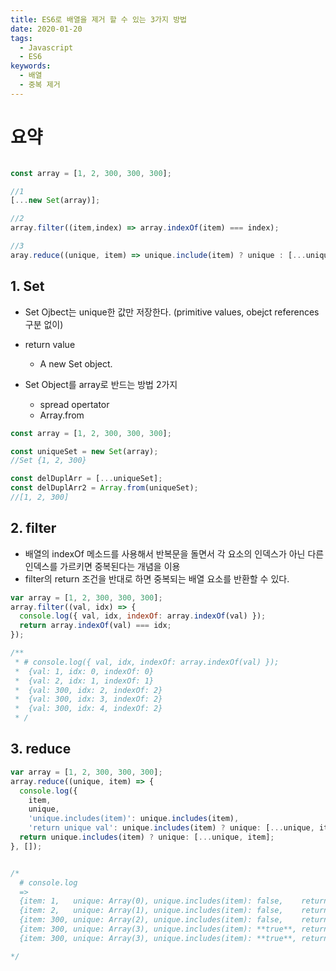 ```yaml
---
title: ES6로 배열을 제거 할 수 있는 3가지 방법
date: 2020-01-20
tags:
  - Javascript
  - ES6
keywords:
  - 배열
  - 중복 제거 
---
```



# 요약

```js

const array = [1, 2, 300, 300, 300];

//1
[...new Set(array)];

//2
array.filter((item,index) => array.indexOf(item) === index);

//3
aray.reduce((unique, item) => unique.include(item) ? unique : [...unique, item], []);

```

## 1. Set
* Set Ojbect는 unique한 값만 저장한다. (primitive values, obejct references 구분 없이)

* return value
  - A new Set object.

* Set Object를 array로 반드는 방법 2가지 
  - spread opertator
  - Array.from

```js
const array = [1, 2, 300, 300, 300];

const uniqueSet = new Set(array);
//Set {1, 2, 300}

const delDuplArr = [...uniqueSet];
const delDuplArr2 = Array.from(uniqueSet);
//[1, 2, 300]
```


## 2. filter
* 배열의 indexOf 메소드를 사용해서 반복문을 돌면서 각 요소의 인덱스가 아닌 다른 인덱스를 가르키면 중복된다는 개념을 이용
* filter의 return 조건을 반대로 하면 중복되는 배열 요소를 반환할 수 있다. 

```js
var array = [1, 2, 300, 300, 300];
array.filter((val, idx) => {
  console.log({ val, idx, indexOf: array.indexOf(val) });
  return array.indexOf(val) === idx;
});

/**
 * # console.log({ val, idx, indexOf: array.indexOf(val) });
 *  {val: 1, idx: 0, indexOf: 0}
 *  {val: 2, idx: 1, indexOf: 1}
 *  {val: 300, idx: 2, indexOf: 2}
 *  {val: 300, idx: 3, indexOf: 2}
 *  {val: 300, idx: 4, indexOf: 2}
 * /
```


## 3. reduce


```js
var array = [1, 2, 300, 300, 300];
array.reduce((unique, item) => {
  console.log({ 
    item,
    unique,
    'unique.includes(item)': unique.includes(item),
    'return unique val': unique.includes(item) ? unique: [...unique, item]})
  return unique.includes(item) ? unique: [...unique, item];
}, []);


/*
  # console.log 
  => 
  {item: 1,   unique: Array(0), unique.includes(item): false,    return unique val: Array(1)}
  {item: 2,   unique: Array(1), unique.includes(item): false,    return unique val: Array(2)}
  {item: 300, unique: Array(2), unique.includes(item): false,    return unique val: Array(3)}
  {item: 300, unique: Array(3), unique.includes(item): **true**, return unique val: Array(3)}
  {item: 300, unique: Array(3), unique.includes(item): **true**, return unique val: Array(3)}

*/
```